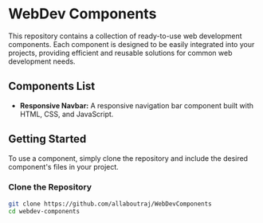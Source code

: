 
# WebDev Components

This repository contains a collection of ready-to-use web development components. Each component is designed to be easily integrated into your projects, providing efficient and reusable solutions for common web development needs.

## Components List

- **Responsive Navbar:** A responsive navigation bar component built with HTML, CSS, and JavaScript.

## Getting Started

To use a component, simply clone the repository and include the desired component's files in your project.

### Clone the Repository

```sh
git clone https://github.com/allaboutraj/WebDevComponents
cd webdev-components
